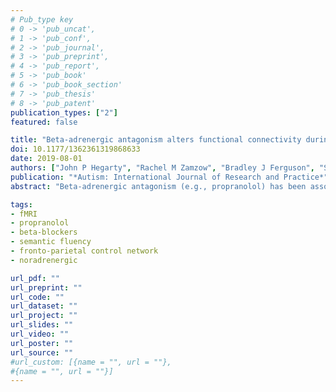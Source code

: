 ```yaml
---
# Pub_type key
# 0 -> 'pub_uncat',
# 1 -> 'pub_conf',
# 2 -> 'pub_journal',
# 3 -> 'pub_preprint',
# 4 -> 'pub_report',
# 5 -> 'pub_book'
# 6 -> 'pub_book_section'
# 7 -> 'pub_thesis'
# 8 -> 'pub_patent'
publication_types: ["2"]
featured: false

title: "Beta-adrenergic antagonism alters functional connectivity during associative processing in a preliminary study of individuals with and without autism"
doi: 10.1177/1362361319868633
date: 2019-08-01
authors: ["John P Hegarty", "Rachel M Zamzow", "Bradley J Ferguson", "Shawn E Christ", "Eric C Porges", "Jeffrey D Johnson", "David Q Beversdorf"]
publication: "*Autism: International Journal of Research and Practice*"
abstract: "Beta-adrenergic antagonism (e.g., propranolol) has been associated with cognitive/behavioral benefits following stress-induced impairments and for some cognitive/behavioral domains in individuals with autism spectrum disorder (ASD). In this preliminary investigation, we examined whether the benefits of propranolol are associated with functional properties in the brain. Adolescents/adults (mean age=22.54) with (n=13) and without ASD (n=13) attended three sessions in which propranolol, nadolol (beta-adrenergic antagonist that does not cross the blood-brain barrier), or placebo were administered before a semantic fluency task during fMRI. Autonomic nervous system (ANS) measures and functional connectivity between language/associative processing regions and within the fronto-parietal control (FPC), dorsal attention (DAN), and default mode (DMN) networks were examined. Propranolol was associated with improved semantic fluency performance, which was correlated with baseline resting heartrate. Propranolol also altered network efficiency of regions associated with semantic processing and in an exploratory analysis reduced functional differences in the FPC in individuals with ASD. Thus, the cognitive benefits from beta-adrenergic antagonism may be generally associated with improved information processing in the brain in domain-specific networks, but individuals with ASD may also benefit from additional improvements in domain-general networks. The benefits from propranolol may also be able to be predicted from baseline ANS measures, which warrants further investigation."

tags: 
- fMRI
- propranolol
- beta-blockers
- semantic fluency
- fronto-parietal control network
- noradrenergic

url_pdf: ""
url_preprint: ""
url_code: ""
url_dataset: ""
url_project: ""
url_slides: ""
url_video: ""
url_poster: ""
url_source: ""
#url_custom: [{name = "", url = ""},
#{name = "", url = ""}]
---
```

